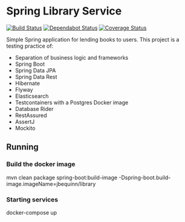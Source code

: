 Spring Library Service
======================
[![Build Status](https://travis-ci.org/jbequinn/library-spring.svg?branch=master)](https://travis-ci.org/bquintanajm/library-spring)
[![Dependabot Status](https://api.dependabot.com/badges/status?host=github&repo=jbequinn/library-spring)](https://dependabot.com)
[![Coverage Status](https://coveralls.io/repos/github/bquintanajm/library-spring/badge.svg?branch=master)](https://coveralls.io/github/bquintanajm/library-spring?branch=master)

Simple Spring application for lending books to users. This project is a testing practice of:
- Separation of business logic and frameworks
- Spring Boot
- Spring Data JPA
- Spring Data Rest
- Hibernate
- Flyway
- Elasticsearch
- Testcontainers with a Postgres Docker image
- Database Rider
- RestAssured
- AssertJ
- Mockito

## Running ##
### Build the docker image ###
mvn clean package spring-boot:build-image -Dspring-boot.build-image.imageName=jbequinn/library

### Starting services ###
docker-compose up
